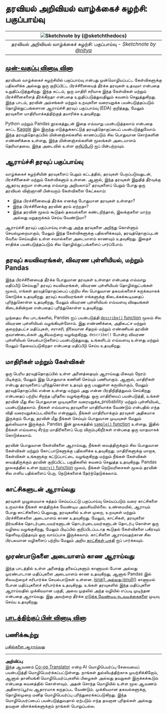 <!--
CO_OP_TRANSLATOR_METADATA:
{
  "original_hash": "661dad02c3ac239644d34c1eb51e76f8",
  "translation_date": "2025-10-11T15:48:49+00:00",
  "source_file": "4-Data-Science-Lifecycle/15-analyzing/README.md",
  "language_code": "ta"
}
-->
# தரவியல் அறிவியல் வாழ்க்கைச் சுழற்சி: பகுப்பாய்வு

|![ Sketchnote by [(@sketchthedocs)](https://sketchthedocs.dev) ](../../sketchnotes/15-Analyzing.png)|
|:---:|
| தரவியல் அறிவியல் வாழ்க்கைச் சுழற்சி: பகுப்பாய்வு - _Sketchnote by [@nitya](https://twitter.com/nitya)_ |

## [முன்-வகுப்பு வினாடி வினா](https://ff-quizzes.netlify.app/en/ds/quiz/28)

தரவியல் வாழ்க்கைச் சுழற்சியில் பகுப்பாய்வு என்பது முன்மொழியப்பட்ட கேள்விகளுக்கு பதிலளிக்க அல்லது ஒரு குறிப்பிட்ட பிரச்சினையைத் தீர்க்க தரவுகள் உதவுமா என்பதை உறுதிப்படுத்துகிறது. இந்த கட்டம், ஒரு மாதிரி சரியாக இந்த கேள்விகள் மற்றும் பிரச்சினைகளைத் தீர்க்கிறதா என்பதை உறுதிப்படுத்துவதிலும் கவனம் செலுத்துகிறது. இந்த பாடம், தரவின் அம்சங்கள் மற்றும் உறவுகளை வரையறுக்க பயன்படுத்தப்படும் தொழில்நுட்பங்களான ஆராய்ச்சி தரவுப் பகுப்பாய்வு (EDA) குறித்தது, மேலும் தரவுகளை மாதிரியாக்கத்திற்குத் தயாரிக்க உதவுகிறது.

Python மற்றும் Pandas நூலகத்துடன் இதை எவ்வாறு பயன்படுத்தலாம் என்பதை காட்ட [Kaggle](https://www.kaggle.com/balaka18/email-spam-classification-dataset-csv/version/1) இல் இருந்து எடுத்துக்காட்டுத் தரவுத்தொகுப்பைப் பயன்படுத்துவோம். இந்த தரவுத்தொகுப்பில் மின்னஞ்சல்களில் காணப்படும் சில பொதுவான சொற்களின் எண்ணிக்கை உள்ளது, இந்த மின்னஞ்சல்களின் மூலங்கள் அடையாளம் தெரியாதவை. இந்த அடைவில் உள்ள [குறிப்பேடு](notebook.ipynb) ஐப் பின்பற்றவும்.

## ஆராய்ச்சி தரவுப் பகுப்பாய்வு

வாழ்க்கைச் சுழற்சியின் தரவுகளைப் பெறும் கட்டத்தில், தரவுகள் பெறப்படுவதுடன், பிரச்சினைகள் மற்றும் கேள்விகளும் உள்ளன. ஆனால், இந்த தரவுகள் இறுதித் தீர்வுக்கு ஆதரவு தருமா என்பதை எவ்வாறு அறியலாம்? 
தரவுகளைப் பெறும் போது ஒரு தரவியல் விஞ்ஞானி பின்வரும் கேள்விகளை கேட்கலாம்:
-   இந்த பிரச்சினையைத் தீர்க்க எனக்கு போதுமான தரவுகள் உள்ளதா?
-   இந்த பிரச்சினைக்கு தரவின் தரம் ஏற்றதா?
-   இந்த தரவின் மூலம் கூடுதல் தகவல்களை கண்டறிந்தால், இலக்குகளை மாற்ற அல்லது மறுதருக்கம் செய்ய வேண்டுமா?

ஆராய்ச்சி தரவுப் பகுப்பாய்வு என்பது அந்த தரவுகளை அறிந்து கொள்ளும் செயல்முறையாகும், மேலும் இந்த கேள்விகளுக்கு பதிலளிக்கவும், தரவுத்தொகுப்புடன் வேலை செய்வதில் உள்ள சவால்களை அடையாளம் காணவும் உதவுகிறது. இதைச் சாதிக்க பயன்படுத்தப்படும் சில தொழில்நுட்பங்களைப் பார்ப்போம்.

## தரவுப் சுயவிவரங்கள், விவரண புள்ளியியல், மற்றும் Pandas
இந்த பிரச்சினையைத் தீர்க்க போதுமான தரவுகள் உள்ளதா என்பதை எவ்வாறு மதிப்பீடு செய்வது? தரவுப் சுயவிவரங்கள், விவரண புள்ளியியல் தொழில்நுட்பங்கள் மூலம், எங்கள் தரவுத்தொகுப்பைப் பற்றிய சில பொதுவான தகவல்களைச் சுருக்கமாகக் கொடுக்க உதவுகிறது. தரவுப் சுயவிவரங்கள் எங்களுக்கு கிடைக்கக்கூடியதைப் புரிந்துகொள்ள உதவுகிறது, மேலும் விவரண புள்ளியியல் எவ்வளவு விஷயங்கள் கிடைக்கின்றன என்பதைப் புரிந்துகொள்ள உதவுகிறது.

முந்தைய சில பாடங்களில், Pandas ஐப் பயன்படுத்தி [`describe()` function]( https://pandas.pydata.org/pandas-docs/stable/reference/api/pandas.DataFrame.describe.html) மூலம் சில விவரண புள்ளியியல் வழங்கியுள்ளோம். இது எண்ணிக்கை, அதிகபட்ச மற்றும் குறைந்தபட்ச மதிப்புகள், சராசரி, நிலையான சிதறல் மற்றும் எண்ணியல் தரவின் குவாண்டைல்கள் ஆகியவற்றை வழங்குகிறது. `describe()` போன்ற விவரண புள்ளியியல் செயல்பாடுகளைப் பயன்படுத்துவது, உங்களிடம் எவ்வளவு உள்ளது மற்றும் மேலும் தேவைப்படுகிறதா என்பதை மதிப்பீடு செய்ய உதவுகிறது.

## மாதிரிகள் மற்றும் கேள்விகள்
ஒரு பெரிய தரவுத்தொகுப்பில் உள்ள அனைத்தையும் ஆராய்வது மிகவும் நேரம் பிடிக்கும், மேலும் இது பொதுவாக கணினி செய்யும் பணியாகும். ஆனால், மாதிரிகள் என்பது தரவுகளைப் புரிந்துகொள்ள உதவும் ஒரு பயனுள்ள கருவியாகும், மேலும் தரவுத்தொகுப்பில் என்ன உள்ளது மற்றும் அது என்ன பிரதிநிதித்துவம் செய்கிறது என்பதைப் பற்றிய சிறந்த புரிதலை வழங்குகிறது. ஒரு மாதிரியைப் பயன்படுத்தி, உங்கள் தரவின் மீது சில பொதுவான முடிவுகளை வரையறுக்க_probability மற்றும் புள்ளியியல்_ பயன்படுத்தலாம். நீங்கள் எவ்வளவு தரவுகளை மாதிரியாக்க வேண்டும் என்பதில் எந்த விதி வரையறுக்கப்படவில்லை என்றாலும், நீங்கள் மாதிரியாக்கும் தரவுகள் அதிகமாக இருக்கும் போது, தரவின் மீது நீங்கள் செய்யும் பொதுவான முடிவுகள் மேலும் துல்லியமாக இருக்கும். 
Pandas இன் நூலகத்தில் [`sample()` function](https://pandas.pydata.org/pandas-docs/stable/reference/api/pandas.DataFrame.sample.html) உள்ளது, இதில் நீங்கள் எவ்வளவு சீரற்ற மாதிரிகளைப் பெற விரும்புகிறீர்கள் என்பதை ஒரு வாதமாகக் கொடுக்கலாம்.

தரவின் பொதுவான கேள்விகளை ஆராய்வது, நீங்கள் வைத்திருக்கும் சில பொதுவான கேள்விகள் மற்றும் கோட்பாடுகளுக்கு பதிலளிக்க உதவுகிறது. மாதிரிகளுக்கு மாறாக, கேள்விகள் உங்களுக்கு கட்டுப்பாட்டை வழங்குகிறது மற்றும் நீங்கள் கேள்விகள் வைத்திருக்கும் தரவின் குறிப்பிட்ட பகுதிகளில் கவனம் செலுத்த உதவுகிறது. 
Pandas நூலகத்தில் உள்ள [`query()` function](https://pandas.pydata.org/pandas-docs/stable/reference/api/pandas.DataFrame.query.html) மூலம், நீங்கள் நெடுவரிசைகள் மூலம் தரவின் சில எளிய பதில்களைப் பெற, நெடுக்களைக் தேர்ந்தெடுக்கலாம்.

## காட்சிகளுடன் ஆராய்வது
தரவுகள் முழுமையாக சுத்தம் செய்யப்பட்டு பகுப்பாய்வு செய்யப்படும் வரை காட்சிகளை உருவாக்க நீங்கள் காத்திருக்க வேண்டிய அவசியமில்லை. உண்மையில், ஆராயும் போது காட்சிகளைப் பெறுவது, தரவுகளில் உள்ள முறை, உறவுகள் மற்றும் பிரச்சினைகளை அடையாளம் காண உதவுகிறது. மேலும், காட்சிகள், தரவுகளை நிர்வகிக்க தொடர்புடையவர்களுடன் தொடர்புடையவர்களுடன் தொடர்பு கொள்ள ஒரு வழியை வழங்குகிறது, மேலும் பிடிப்பில் குறிப்பிடப்படாத கூடுதல் கேள்விகளை பகிரவும் தெளிவுபடுத்தவும் ஒரு வாய்ப்பாக இருக்கலாம். காட்சிகளை ஆராய்வதற்கான சில பிரபலமான வழிகளைப் பற்றிய மேலும் அறிய [காட்சிகள் பகுதி](../../../../../../../../../3-Data-Visualization) ஐப் பார்க்கவும்.

## முரண்பாடுகளை அடையாளம் காண ஆராய்வது
இந்த பாடத்தில் உள்ள அனைத்து தலைப்புகளும் காணாமல் போன அல்லது முரண்பாடான மதிப்புகளை அடையாளம் காண உதவுகிறது, ஆனால் Pandas இல் சிலவற்றைச் சரிபார்க்க செயல்பாடுகள் உள்ளன. [isna() அல்லது isnull()](https://pandas.pydata.org/pandas-docs/stable/reference/api/pandas.isna.html) காணாமல் போன மதிப்புகளைச் சரிபார்க்க உதவுகிறது. உங்கள் தரவுகளில் இந்த மதிப்புகளை ஆராய்வதில் முக்கியமான பகுதி, அவை முதலில் அந்த வழியில் எப்படி முடிந்தன என்பதை ஆராய்வது. இது அவற்றை தீர்க்க [எடுக்க வேண்டிய நடவடிக்கைகளை](/2-Working-With-Data/08-data-preparation/notebook.ipynb) முடிவு செய்ய உதவுகிறது.

## [பாடத்திற்குப் பின் வினாடி வினா](https://ff-quizzes.netlify.app/en/ds/quiz/29)

## பணிக்கூற்று

[பதில்களை ஆராய்வது](assignment.md)

---

**அறிவிப்பு**:  
இந்த ஆவணம் [Co-op Translator](https://github.com/Azure/co-op-translator) என்ற AI மொழிபெயர்ப்பு சேவையைப் பயன்படுத்தி மொழிபெயர்க்கப்பட்டுள்ளது. நாங்கள் துல்லியத்திற்காக முயற்சிக்கிறோம், ஆனால் தானியங்கி மொழிபெயர்ப்புகளில் பிழைகள் அல்லது தவறுகள் இருக்கக்கூடும் என்பதை கவனத்தில் கொள்ளவும். அதன் சொந்த மொழியில் உள்ள மூல ஆவணம் அதிகாரப்பூர்வ ஆதாரமாக கருதப்பட வேண்டும். முக்கியமான தகவல்களுக்கு, தொழில்முறை மனித மொழிபெயர்ப்பு பரிந்துரைக்கப்படுகிறது. இந்த மொழிபெயர்ப்பைப் பயன்படுத்துவதால் ஏற்படும் எந்த தவறான புரிதல்கள் அல்லது தவறான விளக்கங்களுக்கும் நாங்கள் பொறுப்பல்ல.